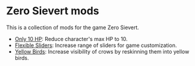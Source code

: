 # Zero Sievert mods

This is a collection of mods for the game Zero Sievert.

* [Only 10 HP](./mods/10hp): Reduce character's max HP to 10.
* [Flexible Sliders](./mods/flexible-sliders): Increase range of sliders for game customization.
* [Yellow Birds](./mods/yellow-birds): Increase visibility of crows by reskinning them into yellow birds.
